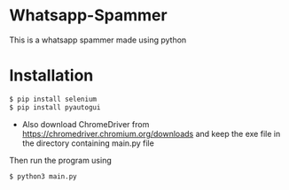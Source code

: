 # Whatsapp-Spammer
This is a whatsapp spammer made using python
# Installation
```bash
$ pip install selenium
$ pip install pyautogui
```
- Also download ChromeDriver from https://chromedriver.chromium.org/downloads and keep the exe file in the directory containing main.py file

Then run the program using
```bash
$ python3 main.py
```
